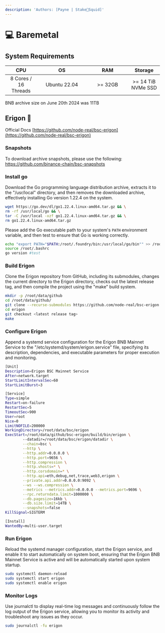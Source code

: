 ```yaml
---
description: 'Authors: [Payne | Stake🦑Squid]'
---
```


# 💻 Baremetal

## System Requirements

<table><thead><tr><th align="center">CPU</th><th width="147" align="center">OS</th><th width="119" align="center">RAM</th><th align="center">Storage</th></tr></thead><tbody><tr><td align="center">8 Cores / 16 Threads</td><td align="center">Ubuntu 22.04</td><td align="center">>= 32GB</td><td align="center">>= 14 TiB NVMe SSD</td></tr></tbody></table>

BNB archive size on June 20th 2024 was 11TB

## Erigon 🦦

Official Docs [https://github.com/node-real/bsc-erigon](https://github.com/node-real/bsc-erigon)


### Snapshots

To download archive snapshots, please use the following:
https://github.com/binance-chain/bsc-snapshots

### Install go

Download the Go programming language distribution archive, extracts it to the "/usr/local" directory, and then removes the downloaded archive, effectively installing Go version 1.22.4 on the system.

```bash
wget https://go.dev/dl/go1.22.4.linux-amd64.tar.gz && \
rm -rf /usr/local/go && \
tar -C /usr/local -xzf go1.22.4.linux-amd64.tar.gz && \
rm go1.22.4.linux-amd64.tar.gz
```

Please add the Go executable path to your system's `PATH` environment variable, and then test to ensure that Go is working correctly.

```bash
echo "export PATH="$PATH:/root/.foundry/bin:/usr/local/go/bin"" >> /root/.bashrc
source /root/.bashrc
go version #test
```

### Build Erigon

Clone the Erigon repository from GitHub, including its submodules, changes the current directory to the Erigon directory, checks out the latest release tag, and then compile the project using the "make" build system.

```bash
mkdir -p /root/data/github
cd /root/data/github/
git clone --recurse-submodules https://github.com/node-real/bsc-erigon
cd erigon
git checkout <latest release tag>
make
```

### Configure Erigon

Append a systemd service configuration for the Erigon BNB Mainnet Service to the "/etc/systemd/system/erigon.service" file, specifying its description, dependencies, and executable parameters for proper execution and monitoring.

```bash
[Unit]
Description=Erigon BSC Mainnet Service
After=network.target
StartLimitIntervalSec=60
StartLimitBurst=3

[Service]
Type=simple
Restart=on-failure
RestartSec=5
TimeoutSec=900
User=root
Nice=0
LimitNOFILE=200000
WorkingDirectory=/root/data/bsc/erigon
ExecStart=/root/data/github/bsc-erigon/build/bin/erigon \
        --datadir=/root/data/bsc/erigon/datadir \
        --chain=bsc \
        --http \
        --http.addr=0.0.0.0 \
        --http.port=9656 \
        --http.compression \
        --http.vhosts=* \
        --http.corsdomain=* \
        --http.api=eth,debug,net,trace,web3,erigon \
        --private.api.addr=0.0.0.0:9092 \
        --ws --ws.compression \
        --metrics --metrics.addr=0.0.0.0 --metrics.port=9696 \
        --rpc.returndata.limit=1000000 \
        --db.pagesize=16kb \
        --db.size.limit=14TB \
        --snapshots=false
KillSignal=SIGTERM

[Install]
WantedBy=multi-user.target
```

### Run Erigon

Reload the systemd manager configuration, start the Erigon service, and enable it to start automatically on system boot, ensuring that the Erigon BNB Mainnet Service is active and will be automatically started upon system startup.

```bash
sudo systemctl daemon-reload
sudo systemctl start erigon
sudo systemctl enable erigon
```

### Monitor Logs

Use journalctl to display real-time log messages and continuously follow the log output of the Erigon service, allowing you to monitor its activity and troubleshoot any issues as they occur.

```bash
sudo journalctl -fu erigon
```
